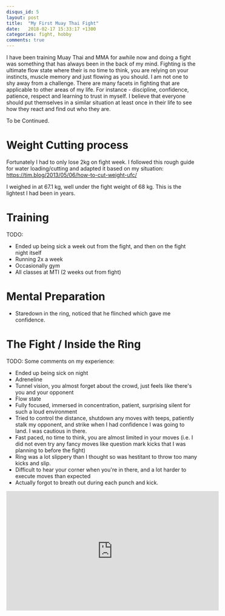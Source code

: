 ```yaml
---
disqus_id: 5
layout: post
title:  "My First Muay Thai Fight"
date:   2018-02-17 15:33:17 +1300
categories: fight, hobby
comments: true
---
```


I have been training Muay Thai and MMA for awhile now and doing a fight was something that has always been in the back of my mind. Fighting is the ultimate flow state where their is no time to think, you are relying on your instincts, muscle memory and just flowing as you should. I am not one to shy away from a challenge. There are many facets in fighting that are applicable to other areas of my life. For instance - discipline, confidence, patience, respect and learning to trust in myself. I believe that everyone should put themselves in a similar situation at least once in their life to see how they react and find out who they are.

To be Continued.

# Weight Cutting process
Fortunately I had to only lose 2kg on fight week. I followed this rough guide for water loading/cutting and adapted it based on my situation: 
https://tim.blog/2013/05/06/how-to-cut-weight-ufc/

I weighed in at 67.1 kg, well under the fight weight of 68 kg. This is the lightest I had been in years.

# Training
TODO:
- Ended up being sick a week out from the fight, and then on the fight night itself
- Running 2x a week
- Occasionally gym
- All classes at MTI (2 weeks out from fight)

# Mental Preparation
- Staredown in the ring, noticed that he flinched which gave me confidence.

# The Fight / Inside the Ring
TODO:
Some comments on my experience:
- Ended up being sick on night
- Adreneline
- Tunnel vision, you almost forget about the crowd, just feels like there's you and your opponent 
- Flow state
- Fully focused, immersed in concentration, patient, surprising silent for such a loud environment
- Tried to control the distance, shutdown any moves with teeps, patiently stalk my opponent, and strike when I had confidence I was going to land. I was cautious in there. 
- Fast paced, no time to think, you are almost limited in your moves (i.e. I did not even try any fancy moves like question mark kicks that I was planning to before the fight)
- Ring was a lot slippery than I thought so was hestitant to throw too many kicks and slip.
- Difficult to hear your corner when you're in there, and a lot harder to execute moves than expected
- Actually forgot to breath out during each punch and kick.

<iframe width="560" height="315" src="https://www.youtube.com/embed/gV7wIaEZ2Hs" frameborder="0" allow="autoplay; encrypted-media" allowfullscreen></iframe>
